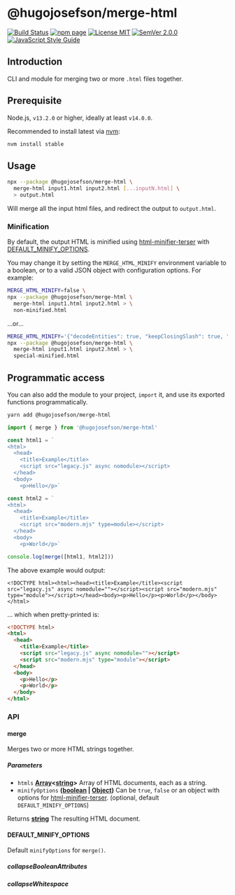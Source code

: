 # @hugojosefson/merge-html

[![Build Status](https://travis-ci.org/hugojosefson/merge-html.svg?branch=master)](https://travis-ci.org/hugojosefson/merge-html)
[![npm page](https://img.shields.io/npm/v/@hugojosefson/merge-html.svg)](https://npmjs.com/package/@hugojosefson/merge-html)
[![License MIT](https://img.shields.io/npm/l/@hugojosefson/merge-html.svg)](https://tldrlegal.com/license/mit-license)
[![SemVer 2.0.0](https://img.shields.io/badge/SemVer-2.0.0-lightgrey.svg)](https://semver.org/spec/v2.0.0.html)
[![JavaScript Style Guide](https://img.shields.io/badge/code_style-standard-brightgreen.svg)](https://standardjs.com)

## Introduction

CLI and module for merging two or more `.html` files together.

## Prerequisite

Node.js, `v13.2.0` or higher, ideally at least `v14.0.0`.

Recommended to install latest via [nvm](https://github.com/nvm-sh/nvm#readme):

```bash
nvm install stable
```

## Usage

```bash
npx --package @hugojosefson/merge-html \
  merge-html input1.html input2.html [...inputN.html] \
  > output.html
```

Will merge all the input html files, and redirect the output to `output.html`.

### Minification

By default, the output HTML is minified using
[html-minifier-terser](https://www.npmjs.com/package/html-minifier-terser) with
[DEFAULT_MINIFY_OPTIONS](#default_minify_options).

You may change it by setting the `MERGE_HTML_MINIFY` environment variable to a
boolean, or to a valid JSON object with configuration options. For example:

```bash
MERGE_HTML_MINIFY=false \
npx --package @hugojosefson/merge-html \
  merge-html input1.html input2.html > \
  non-minified.html
```

...or...

```bash
MERGE_HTML_MINIFY='{"decodeEntities": true, "keepClosingSlash": true, "maxLineLength": 80}' \
npx --package @hugojosefson/merge-html \
  merge-html input1.html input2.html > \
  special-minified.html
```

## Programmatic access

You can also add the module to your project, `import` it, and use its exported
functions programmatically.

```bash
yarn add @hugojosefson/merge-html
```

```js
import { merge } from '@hugojosefson/merge-html'

const html1 = `
<html>
  <head>
    <title>Example</title>
    <script src="legacy.js" async nomodule></script>
  </head>
  <body>
    <p>Hello</p>`

const html2 = `
<html>
  <head>
    <title>Example</title>
    <script src="modern.mjs" type=module></script>
  </head>
  <body>
    <p>World</p>`

console.log(merge([html1, html2]))
```

The above example would output:

    <!DOCTYPE html><html><head><title>Example</title><script src="legacy.js" async nomodule=""></script><script src="modern.mjs" type="module"></script></head><body><p>Hello</p><p>World</p></body></html>

... which when pretty-printed is:

```html
<!DOCTYPE html>
<html>
  <head>
    <title>Example</title>
    <script src="legacy.js" async nomodule=""></script>
    <script src="modern.mjs" type="module"></script>
  </head>
  <body>
    <p>Hello</p>
    <p>World</p>
  </body>
</html>
```

### API

<!-- Generated by documentation.js. Update this documentation by updating the source code. -->

#### merge

Merges two or more HTML strings together.

##### Parameters

- `htmls`
  **[Array](https://developer.mozilla.org/docs/Web/JavaScript/Reference/Global_Objects/Array)&lt;[string](https://developer.mozilla.org/docs/Web/JavaScript/Reference/Global_Objects/String)>**
  Array of HTML documents, each as a string.
- `minifyOptions`
  **([boolean](https://developer.mozilla.org/docs/Web/JavaScript/Reference/Global_Objects/Boolean)
  \|
  [Object](https://developer.mozilla.org/docs/Web/JavaScript/Reference/Global_Objects/Object))**
  Can be `true`, `false` or an object with options for
  [html-minifier-terser](https://www.npmjs.com/package/html-minifier-terser).
  (optional, default `DEFAULT_MINIFY_OPTIONS`)

Returns
**[string](https://developer.mozilla.org/docs/Web/JavaScript/Reference/Global_Objects/String)**
The resulting HTML document.

#### DEFAULT_MINIFY_OPTIONS

Default `minifyOptions` for `merge()`.

##### collapseBooleanAttributes

##### collapseWhitespace
